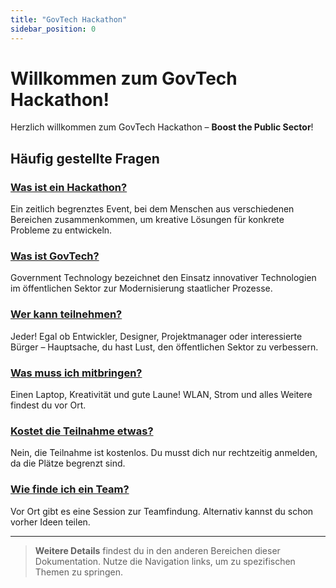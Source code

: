 ```yaml
---
title: "GovTech Hackathon"
sidebar_position: 0
---
```


# Willkommen zum GovTech Hackathon!

Herzlich willkommen zum GovTech Hackathon – **Boost the Public Sector**!

## Häufig gestellte Fragen

### [Was ist ein Hackathon?](faq#was-ist-ein-hackathon)
Ein zeitlich begrenztes Event, bei dem Menschen aus verschiedenen Bereichen zusammenkommen, um kreative Lösungen für konkrete Probleme zu entwickeln.

### [Was ist GovTech?](faq#was-ist-govtech)
Government Technology bezeichnet den Einsatz innovativer Technologien im öffentlichen Sektor zur Modernisierung staatlicher Prozesse.

### [Wer kann teilnehmen?](faq#wer-kann-teilnehmen)
Jeder! Egal ob Entwickler, Designer, Projektmanager oder interessierte Bürger – Hauptsache, du hast Lust, den öffentlichen Sektor zu verbessern.

### [Was muss ich mitbringen?](faq#was-muss-ich-mitbringen)
Einen Laptop, Kreativität und gute Laune! WLAN, Strom und alles Weitere findest du vor Ort.

### [Kostet die Teilnahme etwas?](faq#kostet-die-teilnahme-etwas)
Nein, die Teilnahme ist kostenlos. Du musst dich nur rechtzeitig anmelden, da die Plätze begrenzt sind.

### [Wie finde ich ein Team?](faq#wie-finde-ich-ein-team)
Vor Ort gibt es eine Session zur Teamfindung. Alternativ kannst du schon vorher Ideen teilen.

---

> **Weitere Details** findest du in den anderen Bereichen dieser Dokumentation. Nutze die Navigation links, um zu spezifischen Themen zu springen.
